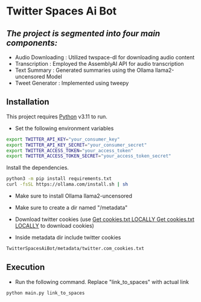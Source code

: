 # Twitter Spaces Ai Bot
## _The project is segmented into four main components:_



- Audio Downloading      :   Utilized twspace-dl for downloading audio content
- Transcription          :   Employed the AssemblyAI API for audio transcription
- Text Summary           :   Generated summaries using the Ollama llama2-uncensored Model
- Tweet Generator        :   Implemented using tweepy


## Installation

This project requires [Python](https://www.python.org/downloads/release/python-3110/) v3.11 to run.

- Set the following environment variables 

```sh
export TWITTER_API_KEY="your_consumer_key"
export TWITTER_API_KEY_SECRET="your_consumer_secret"
export TWITTER_ACCESS_TOKEN="your_access_token"
export TWITTER_ACCESS_TOKEN_SECRET="your_access_token_secret"
```

Install the dependencies.

```sh
python3 -m pip install requirements.txt
curl -fsSL https://ollama.com/install.sh | sh
```
- Make sure to install Ollama llama2-uncensored
  
- Make sure to create a dir named "/metadata"
  
- Download twitter cookies (use [Get cookies.txt LOCALLY
Get cookies.txt LOCALLY](https://chromewebstore.google.com/detail/get-cookiestxt-locally/cclelndahbckbenkjhflpdbgdldlbecc?hl=en) to download cookies)

- Inside metadata dir include twitter cookies

```sh
TwitterSpacesAiBot/metadata/twitter.com_cookies.txt
```

## Execution

- Run the following command. Replace "link_to_spaces" with actual link
```sh
python main.py link_to_spaces
```





